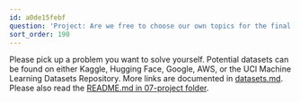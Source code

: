 ```yaml
---
id: a0de15febf
question: 'Project: Are we free to choose our own topics for the final project?'
sort_order: 190
---
```


Please pick up a problem you want to solve yourself. Potential datasets can be found on either Kaggle, Hugging Face, Google, AWS, or the UCI Machine Learning Datasets Repository. More links are documented in [datasets.md](https://github.com/DataTalksClub/data-engineering-zoomcamp/blob/main/projects/datasets.md). Please also read the [README.md in 07-project folder](https://github.com/DataTalksClub/mlops-zoomcamp/tree/main/07-project).